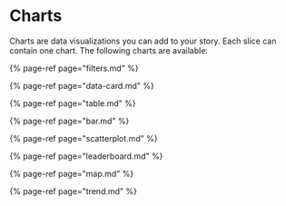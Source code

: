 # Charts

Charts are data visualizations you can add to your story. Each slice can contain one chart. The following charts are available:

{% page-ref page="filters.md" %}

{% page-ref page="data-card.md" %}

{% page-ref page="table.md" %}

{% page-ref page="bar.md" %}

{% page-ref page="scatterplot.md" %}

{% page-ref page="leaderboard.md" %}

{% page-ref page="map.md" %}

{% page-ref page="trend.md" %}

